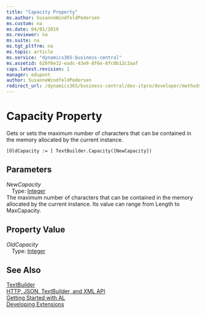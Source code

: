 ```yaml
---
title: "Capacity Property"
ms.author: SusanneWindfeldPedersen
ms.custom: na
ms.date: 04/01/2019
ms.reviewer: na
ms.suite: na
ms.tgt_pltfrm: na
ms.topic: article
ms.service: "dynamics365-business-central"
ms.assetid: 620f0e32-eadc-43e9-8f6e-8fc0b12c3aaf
caps.latest.revision: 1
manager: edupont
author: SusanneWindfeldPedersen
redirect_url: /dynamics365/business-central/dev-itpro/developer/methods-auto/library
---
```

<!--This topic is deprected, see redirection URL-->

# Capacity Property
Gets or sets the maximum number of characters that can be contained in the memory allocated by the current instance.  
```  
[OldCapacity := ] TextBuilder.Capacity([NewCapacity])  
```  
## Parameters
*NewCapacity*    
&emsp;Type: [Integer](../datatypes/devenv-integer-data-type.md)  
The maximum number of characters that can be contained in the memory allocated by the current instance. Its value can range from Length to MaxCapacity.  
  
## Property Value
*OldCapacity*  
&emsp;Type: [Integer](../datatypes/devenv-integer-data-type.md)  
  
## See Also
[TextBuilder](textbuilder-class.md)  
[HTTP, JSON, TextBuilder, and XML API](../devenv-restapi-overview.md)  
[Getting Started with AL](../devenv-get-started.md)  
[Developing Extensions](../devenv-dev-overview.md)  

